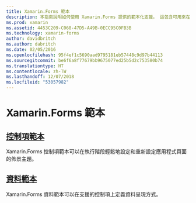 ```yaml
---
title: Xamarin.Forms 範本
description: 本指南說明如何使用 Xamarin.Forms 提供的範本化支援。 這包含可用來在執行階段輕鬆設定、重新設定佈景主題頁面的控制項範本，以及在受支援控制項上定義資料呈現方式的資料範本。
ms.prod: xamarin
ms.assetid: 4453C209-C068-47D5-A49B-0ECC95C0FB3B
ms.technology: xamarin-forms
author: davidbritch
ms.author: dabritch
ms.date: 02/05/2016
ms.openlocfilehash: 95f4ef1c5690aad9795181eb57448c9d97b44113
ms.sourcegitcommit: be6f6a8f77679bb9675077ed25b5d2c753580b74
ms.translationtype: HT
ms.contentlocale: zh-TW
ms.lasthandoff: 12/07/2018
ms.locfileid: "53057982"
---
```

# <a name="xamarinforms-templates"></a>Xamarin.Forms 範本

## <a name="control-templatescontrol-templatesindexmd"></a>[控制項範本](control-templates/index.md)

Xamarin.Forms 控制項範本可以在執行階段輕鬆地設定和重新設定應用程式頁面的佈景主題。

## <a name="data-templatesdata-templatesindexmd"></a>[資料範本](data-templates/index.md)

Xamarin.Forms 資料範本可以在支援的控制項上定義資料呈現方式。
